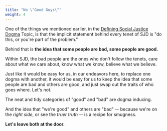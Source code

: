 ```yaml
---
title: "No \"Good Guys\""
weight: 4
---
```


One of the things we mentioned earlier, in the [Defining Social Justice Dogma](/defining-social-justice-dogma/) Topic, is that the implicit statement behind every tenet of SJD is "do this, or you're part of the problem."

Behind that is **the idea that some people are bad, some people are good.**

Within SJD, the bad people are the ones who don't follow the tenets, care about what we care about, know what we know, believe what we believe.

Just like it would be easy for us, in our endeavors here, to replace one dogma with another, it would be easy for us to keep the idea that some people are bad and others are good, and just swap out the traits of who goes where. Let's not.

The neat and tidy categories of "good" and "bad" are dogma inducing.

And the idea that "we're good" and others are "bad" -- because we're on the _right side_, or see the _truer truth_ -- is a recipe for smugness.

**Let's leave both at the door.**

